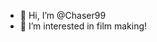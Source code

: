 - 👋 Hi, I’m @Chaser99
- 👀 I’m interested in film making!

<!---
Chaser99/Chaser99 is a ✨ special ✨ repository because its `README.md` (this file) appears on your GitHub profile.
You can click the Preview link to take a look at your changes.
--->
